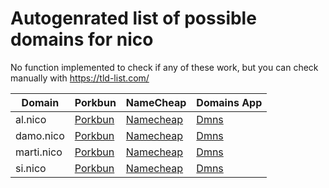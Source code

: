 # Autogenrated list of possible domains for nico

No function implemented to check if any of these work, but you can check manually with https://tld-list.com/

| Domain | Porkbun | NameCheap | Domains App |
|---|---|---|---|
| al.nico | [Porkbun](https://porkbun.com/checkout/search?prb=e814663da1&tlds=&idnLanguage=&search=search&q=al.nico) | [Namecheap](https://www.namecheap.com/domains/registration/results/?domain=al.nico) | [Dmns](https://dmns.app/domains?q=al.nico) |
| damo.nico | [Porkbun](https://porkbun.com/checkout/search?prb=e814663da1&tlds=&idnLanguage=&search=search&q=damo.nico) | [Namecheap](https://www.namecheap.com/domains/registration/results/?domain=damo.nico) | [Dmns](https://dmns.app/domains?q=damo.nico) |
| marti.nico | [Porkbun](https://porkbun.com/checkout/search?prb=e814663da1&tlds=&idnLanguage=&search=search&q=marti.nico) | [Namecheap](https://www.namecheap.com/domains/registration/results/?domain=marti.nico) | [Dmns](https://dmns.app/domains?q=marti.nico) |
| si.nico | [Porkbun](https://porkbun.com/checkout/search?prb=e814663da1&tlds=&idnLanguage=&search=search&q=si.nico) | [Namecheap](https://www.namecheap.com/domains/registration/results/?domain=si.nico) | [Dmns](https://dmns.app/domains?q=si.nico) |

